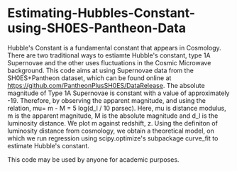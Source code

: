 # Estimating-Hubbles-Constant-using-SH0ES-Pantheon-Data
Hubble's Constant is a fundamental constant that appears in Cosmology. 
There are two traditional ways to estiamte Hubble's constant, type 1A Supernovae and the other uses fluctuations in the Cosmic Microwave background.
This code aims at using Supernovae data from the SH0ES+Pantheon dataset, which can be found online at https://github.com/PantheonPlusSH0ES/DataRelease.
The absolute magnitude of Type 1A Supernovae is constant with a value of approximately -19. 
Therefore, by observing the apparent magnitude, and using the relation, mu= m - M = 5 log(d_l / 10 parsec).
Here, mu is distance modulus,  m is the apparent magnitude, M is the absolute magnitude and d_l is the luminosity distance.
We plot m against redshift, z.
Using the definiton of luminosity distance from cosmology, we obtain a theoretical model, on which we run regression using scipy.optimize's subpackage curve_fit to estimate Hubble's constant. 

This code may be used by anyone for academic purposes.
